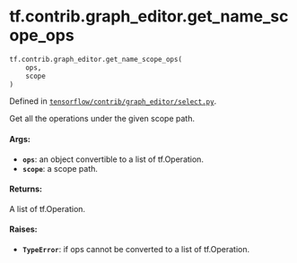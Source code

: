 <div itemscope itemtype="http://developers.google.com/ReferenceObject">
<meta itemprop="name" content="tf.contrib.graph_editor.get_name_scope_ops" />
<meta itemprop="path" content="Stable" />
</div>

# tf.contrib.graph_editor.get_name_scope_ops

``` python
tf.contrib.graph_editor.get_name_scope_ops(
    ops,
    scope
)
```



Defined in [`tensorflow/contrib/graph_editor/select.py`](/code/stable/tensorflow/contrib/graph_editor/select.py).

Get all the operations under the given scope path.

#### Args:

* <b>`ops`</b>: an object convertible to a list of tf.Operation.
* <b>`scope`</b>: a scope path.

#### Returns:

A list of tf.Operation.

#### Raises:

* <b>`TypeError`</b>: if ops cannot be converted to a list of tf.Operation.